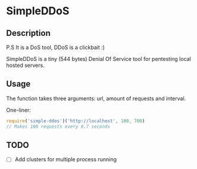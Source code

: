 # SimpleDDoS

## Description

P.S It is a DoS tool, DDoS is a clickbait :)

SimpleDDoS is a tiny (544 bytes) Denial Of Service tool for pentesting local hosted servers.

## Usage

The function takes three arguments: url, amount of requests and interval.

One-liner:

```js
require('simple-ddos')('http://localhost', 100, 700)
// Makes 100 requests every 0.7 seconds
```

## TODO

- [ ] Add clusters for multiple process running